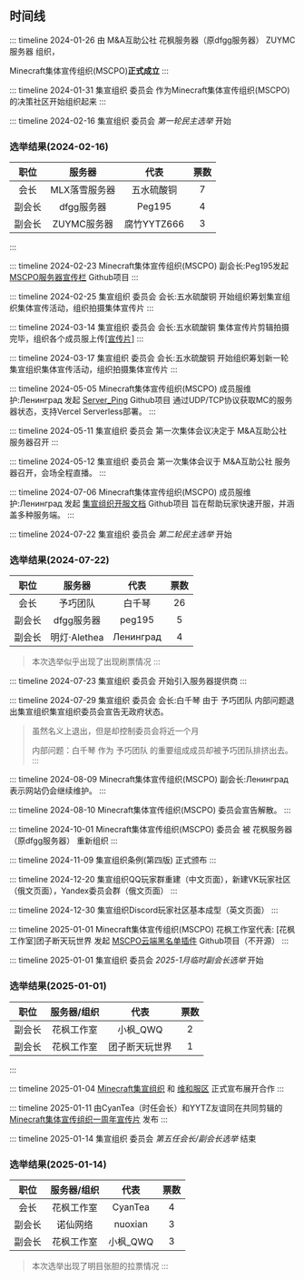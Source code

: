 ## 时间线

::: timeline 2024-01-26
由 M&A互助公社 花枫服务器（原dfgg服务器） ZUYMC服务器 组织，

Minecraft集体宣传组织(MSCPO)**正式成立**
:::

::: timeline 2024-01-31
集宣组织 委员会 作为Minecraft集体宣传组织(MSCPO)的决策社区开始组织起来
:::

::: timeline 2024-02-16
集宣组织 委员会 *第一轮民主选举* 开始

### 选举结果(2024-02-16)

| 职位 | 服务器 | 代表 | 票数 |
| :---: | :---: | :---: | :---: |
| 会长 | MLX落雪服务器 | 五水硫酸铜 | 7 |
| 副会长 | dfgg服务器 | Peg195 | 4 |
| 副会长 | ZUYMC服务器 | 腐竹YYTZ666 | 3 |

:::

::: timeline 2024-02-23
Minecraft集体宣传组织(MSCPO) 副会长:Peg195发起 [MSCPO服务器宣传栏](https://github.com/MSCPO/server-list) Github项目
:::

::: timeline 2024-02-25
集宣组织 委员会 会长:五水硫酸铜 开始组织筹划集宣组织集体宣传活动，组织拍摄集体宣传片
:::

::: timeline 2024-03-14
集宣组织 委员会 会长:五水硫酸铜 集体宣传片剪辑拍摄完毕，组织各个成员服上传[[宣传片]](https://www.bilibili.com/video/BV1oJ4m1879t/)
:::

::: timeline 2024-03-17
集宣组织 委员会 会长:五水硫酸铜 开始组织筹划新一轮集宣组织集体宣传活动，组织拍摄集体宣传片
:::

::: timeline 2024-05-05
Minecraft集体宣传组织(MSCPO) 成员服维护:Ленинград 发起 [Server_Ping](https://github.com/MSCPO/Server_Ping) Github项目 通过UDP/TCP协议获取MC的服务器状态，支持Vercel Serverless部署。
:::

::: timeline 2024-05-11
集宣组织 委员会 第一次集体会议决定于 M&A互助公社 服务器召开
:::

::: timeline 2024-05-12
集宣组织 委员会 第一次集体会议于 M&A互助公社 服务器召开，会场全程直播。
:::

::: timeline 2024-07-06
Minecraft集体宣传组织(MSCPO) 成员服维护:Ленинград 发起 [集宣组织开服文档](https://github.com/MSCPO/ServerDocumentation) Github项目 旨在帮助玩家快速开服，并涵盖多种服务端。
:::

::: timeline 2024-07-22
集宣组织 委员会 *第二轮民主选举* 开始

### 选举结果(2024-07-22)

| 职位 | 服务器 | 代表 | 票数 |
| :---: | :---: | :---: | :---: |
| 会长 | 予巧团队 | 白千琴 | 26 |
| 副会长 | dfgg服务器 | peg195 | 5 |
| 副会长 | 明灯·Alethea | Ленинград | 4 |

>本次选举似乎出现了出现刷票情况
:::

::: timeline 2024-07-23
集宣组织 委员会 开始引入服务器提供商
:::

::: timeline 2024-07-29
集宣组织 委员会 会长:白千琴 由于 予巧团队 内部问题退出集宣组织集宣组织委员会宣告无政府状态。

>虽然名义上退出，但是却控制委员会将近一个月
>
>内部问题：白千琴 作为 予巧团队 的重要组成成员却被予巧团队排挤出去。
:::

::: timeline 2024-08-09
Minecraft集体宣传组织(MSCPO) 副会长:Ленинград 表示网站仍会继续维护。
:::

::: timeline 2024-08-10
Minecraft集体宣传组织(MSCPO) 委员会宣告解散。
:::

::: timeline 2024-10-01
Minecraft集体宣传组织(MSCPO) 委员会 被 花枫服务器（原dfgg服务器） 重新组织
:::

::: timeline 2024-11-09
集宣组织条例(第四版) 正式颁布
:::

::: timeline 2024-12-20
集宣组织QQ玩家群重建（中文页面），新建VK玩家社区（俄文页面），Yandex委员会群（俄文页面）
:::

::: timeline 2024-12-30
集宣组织Discord玩家社区基本成型（英文页面）
:::

::: timeline 2025-01-01
Minecraft集体宣传组织(MSCPO) 花枫工作室代表: [花枫工作室]团子断天玩世界 发起 [MSCPO云端黑名单插件](https://github.com/MSCPO/blacklist) Github项目（不开源）
:::

::: timeline 2025-01-01
集宣组织 委员会 *2025-1月临时副会长选举* 开始

### 选举结果(2025-01-01)

| 职位 | 服务器/组织 | 代表 | 票数 |
| :---: | :---: | :---: | :---: |
| 副会长 | 花枫工作室 | 小枫_QWQ | 2 |
| 副会长 | 花枫工作室 | 团子断天玩世界 | 1 |

:::

::: timeline 2025-01-04
[Minecraft集宣组织](https://mscpo.netlify.app) 和 [维和服区](https://qm.qq.com/q/SCaLylTGsS) 正式宣布展开合作
:::

::: timeline 2025-01-11
由CyanTea（时任会长）和YYTZ友谊同在共同剪辑的 [Minecraft集体宣传组织一周年宣传片](https://share.hntv.tv/news/1/1878006509024968705) 发布
:::

::: timeline 2025-01-14
集宣组织 委员会 *第五任会长/副会长选举* 结束

### 选举结果(2025-01-14)

| 职位 | 服务器/组织 | 代表 | 票数 |
| :---: | :---: | :---: | :---: |
| 会长 | 花枫工作室 | CyanTea | 4 |
| 副会长 | 诺仙网络 | nuoxian | 3 |
| 副会长 | 花枫工作室 | 小枫_QWQ | 3 |

>本次选举出现了明目张胆的拉票情况
:::
